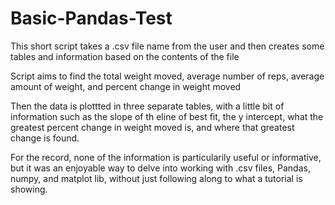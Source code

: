 # Basic-Pandas-Test

This short script takes a .csv file name from the user and then creates some tables and information based on the contents of the file

Script aims to find the total weight moved, average number of reps, average amount of weight, and percent change in weight moved

Then the data is plottted in three separate tables, with a little bit of information such as the slope of th eline of best fit, the y intercept, what the greatest percent change in weight moved is, and where that greatest change is found. 

For the record, none of the information is particularily useful or informative, but it was an enjoyable way to delve into working with .csv files, Pandas, numpy, and matplot lib, without just following along to what a tutorial is showing. 
